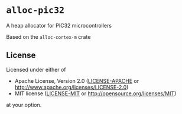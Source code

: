 # `alloc-pic32`

A heap allocator for PIC32 microcontrollers

Based on the `alloc-cortex-m` crate

## License

Licensed under either of

- Apache License, Version 2.0 ([LICENSE-APACHE](LICENSE-APACHE) or
  http://www.apache.org/licenses/LICENSE-2.0)
- MIT license ([LICENSE-MIT](LICENSE-MIT) or http://opensource.org/licenses/MIT)

at your option.
